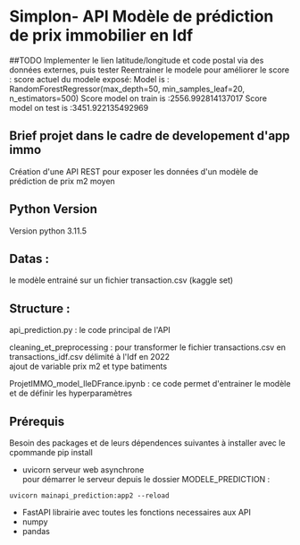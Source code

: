 # Simplon- API Modèle de prédiction de prix immobilier en Idf

##TODO
Implementer le lien latitude/longitude et code postal via des données externes, puis tester
Reentrainer le modele pour améliorer le score : score actuel du modele exposé:
Model is : RandomForestRegressor(max_depth=50, min_samples_leaf=20, n_estimators=500)
Score model on train is :2556.992814137017
Score model on test is :3451.922135492969

## Brief projet dans le cadre de developement d'app immo

Création d'une API REST pour exposer les données d'un modèle de prédiction de prix m2 moyen

## Python Version
Version python 3.11.5

## Datas :
le modèle entrainé sur un fichier transaction.csv (kaggle set)

## Structure :
api_prediction.py : le code principal de l'API

cleaning_et_preprocessing : pour transformer le fichier transactions.csv en transactions_idf.csv délimité à l'Idf en 2022  
ajout de variable prix m2 et type batiments

ProjetIMMO_model_IleDFrance.ipynb : ce code permet d'entrainer le modèle et de définir les hyperparamètres

## Prérequis

Besoin des packages et de leurs dépendences suivantes à installer avec le cpommande pip install

- uvicorn
    serveur web asynchrone  
    pour démarrer le serveur depuis le dossier MODELE_PREDICTION :
```
uvicorn mainapi_prediction:app2 --reload
```
- FastAPI
    librairie avec toutes les fonctions necessaires aux API
- numpy
- pandas
